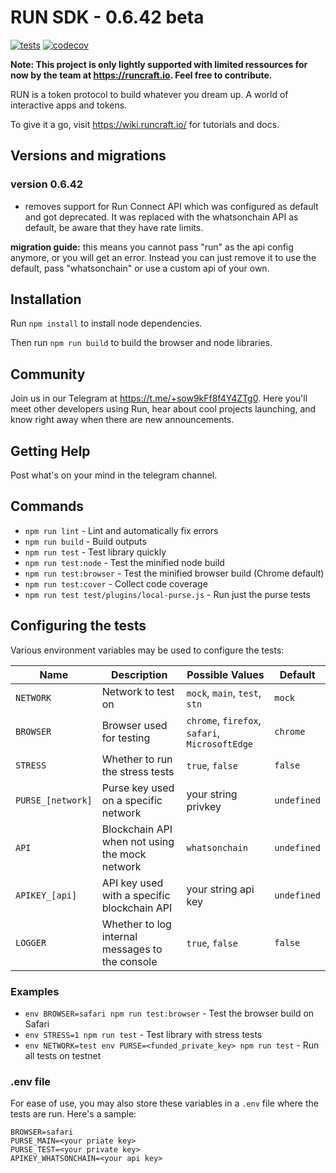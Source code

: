 # RUN SDK - 0.6.42 beta

[![tests](https://github.com/runcraft-bitcoin/run-sdk/workflows/tests/badge.svg)](https://github.com/runcraft-bitcoin/run-sdk/actions) [![codecov](https://codecov.io/gh/runcraft-bitcoin/run-sdk/branch/master/graph/badge.svg?token=VPXTBV9CQP)](https://codecov.io/gh/runcraft-bitcoin/run-sdk/)

**Note: This project is only lightly supported with limited ressources for now by the team at https://runcraft.io. Feel free to contribute.**


RUN is a token protocol to build whatever you dream up. A world of interactive apps and tokens.

To give it a go, visit https://wiki.runcraft.io/ for tutorials and docs.

## Versions and migrations

### version 0.6.42

- removes support for Run Connect API which was configured as default and got deprecated. It was replaced with the whatsonchain API as default, be aware that they have rate limits.

**migration guide:** this means you cannot pass "run" as the api config anymore, or you will get an error. Instead you can just remove it to use the default, pass "whatsonchain" or use a custom api of your own.

## Installation

Run `npm install` to install node dependencies.

Then run `npm run build` to build the browser and node libraries.

## Community

Join us in our Telegram at https://t.me/+sow9kFf8f4Y4ZTg0. Here you'll meet other developers using Run, hear about cool projects launching, and know right away when there are new announcements.

## Getting Help

Post what's on your mind in the telegram channel.

## Commands

- `npm run lint` - Lint and automatically fix errors
- `npm run build` - Build outputs
- `npm run test` - Test library quickly
- `npm run test:node` - Test the minified node build
- `npm run test:browser` - Test the minified browser build (Chrome default)
- `npm run test:cover` - Collect code coverage
- `npm run test test/plugins/local-purse.js` - Run just the purse tests

## Configuring the tests

Various environment variables may be used to configure the tests:

| Name              | Description                                     | Possible Values                                | Default     |
|-------------------|-------------------------------------------------|------------------------------------------------|-------------|
| `NETWORK`         | Network to test on                              | `mock`, `main`, `test`, `stn`                  | `mock`      |
| `BROWSER`         | Browser used for testing                        | `chrome`, `firefox`, `safari`, `MicrosoftEdge` | `chrome`    |
| `STRESS`          | Whether to run the stress tests                 | `true`, `false`                                | `false`     |
| `PURSE_[network]` | Purse key used on a specific network            | your string privkey                            | `undefined` |
| `API`             | Blockchain API when not using the mock network  | `whatsonchain`                          | `undefined` |
| `APIKEY_[api]`    | API key used with a specific blockchain API     | your string api key                            | `undefined` |
| `LOGGER`          | Whether to log internal messages to the console | `true`, `false`                                | `false`     |

### Examples

- `env BROWSER=safari npm run test:browser` - Test the browser build on Safari
- `env STRESS=1 npm run test` - Test library with stress tests
- `env NETWORK=test env PURSE=<funded_private_key> npm run test` - Run all tests on testnet

### .env file

For ease of use, you may also store these variables in a `.env` file where the tests are run. Here's a sample:

```
BROWSER=safari
PURSE_MAIN=<your priate key>
PURSE_TEST=<your private key>
APIKEY_WHATSONCHAIN=<your api key>
```
